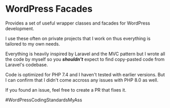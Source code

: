 # WordPress Facades

Provides a set of useful wrapper classes and facades for WordPress development.

I use these often on private projects that I work on thus everything is tailored to my own needs.

Everything is heavily inspired by Laravel and the MVC pattern but I wrote all the code by myself so
you ***shouldn't*** expect to find copy-pasted code from Laravel's codebase.

Code is optimized for PHP 7.4 and I haven't tested with earlier versions. But I can confirm that I
didn't come accross any issues with PHP 8.0 as well.

If you found an issue, feel free to create a PR that fixes it. 

\#WordPressCodingStandardsMyAss